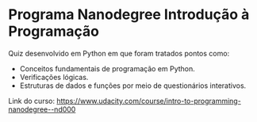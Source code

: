 # Programa Nanodegree Introdução à Programação

Quiz desenvolvido em Python em que foram tratados pontos como:

* Conceitos fundamentais de programação em Python.
* Verificações lógicas.
* Estruturas de dados e funções por meio de questionários interativos.

Link do curso: https://www.udacity.com/course/intro-to-programming-nanodegree--nd000
